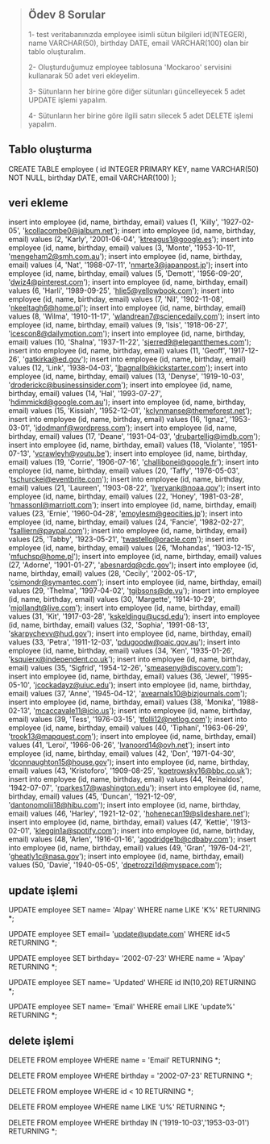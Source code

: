  > ## Ödev 8 Sorular
 >1- test veritabanınızda employee isimli sütun bilgileri id(INTEGER), name VARCHAR(50), birthday DATE, email VARCHAR(100) olan bir tablo oluşturalım.
>
>2- Oluşturduğumuz employee tablosuna 'Mockaroo' servisini kullanarak 50 adet veri ekleyelim.
>
>3- Sütunların her birine göre diğer sütunları güncelleyecek 5 adet UPDATE işlemi yapalım.
>
>4- Sütunların her birine göre ilgili satırı silecek 5 adet DELETE işlemi yapalım.

## Tablo oluşturma

CREATE TABLE employee (
	id INTEGER PRIMARY KEY,
	name VARCHAR(50) NOT NULL,
	birthday DATE,
	email VARCHAR(100)
);

## veri ekleme

insert into employee (id, name, birthday, email) values (1, 'Killy', '1927-02-05', 'kcollacombe0@jalbum.net');
insert into employee (id, name, birthday, email) values (2, 'Karly', '2001-06-04', 'ktreagus1@google.es');
insert into employee (id, name, birthday, email) values (3, 'Monte', '1953-10-11', 'mengeham2@smh.com.au');
insert into employee (id, name, birthday, email) values (4, 'Nat', '1988-07-11', 'nmarte3@japanpost.jp');
insert into employee (id, name, birthday, email) values (5, 'Demott', '1956-09-20', 'dwiz4@pinterest.com');
insert into employee (id, name, birthday, email) values (6, 'Harli', '1989-09-25', 'hlie5@yellowbook.com');
insert into employee (id, name, birthday, email) values (7, 'Nil', '1902-11-08', 'nkeeltagh6@home.pl');
insert into employee (id, name, birthday, email) values (8, 'Wilma', '1910-11-17', 'wlandrean7@sciencedaily.com');
insert into employee (id, name, birthday, email) values (9, 'Isis', '1918-06-27', 'icescon8@dailymotion.com');
insert into employee (id, name, birthday, email) values (10, 'Shalna', '1937-11-22', 'sjerred9@elegantthemes.com');
insert into employee (id, name, birthday, email) values (11, 'Geoff', '1917-12-26', 'gatkirka@ed.gov');
insert into employee (id, name, birthday, email) values (12, 'Link', '1938-04-03', 'lbagnallb@kickstarter.com');
insert into employee (id, name, birthday, email) values (13, 'Denyse', '1919-10-03', 'droderickc@businessinsider.com');
insert into employee (id, name, birthday, email) values (14, 'Hal', '1993-07-27', 'hdimmickd@google.com.au');
insert into employee (id, name, birthday, email) values (15, 'Kissiah', '1952-12-01', 'kclynmanse@themeforest.net');
insert into employee (id, name, birthday, email) values (16, 'Ignaz', '1953-03-01', 'idodmanf@wordpress.com');
insert into employee (id, name, birthday, email) values (17, 'Deane', '1931-04-03', 'drubartellig@imdb.com');
insert into employee (id, name, birthday, email) values (18, 'Violante', '1951-07-13', 'vcrawleyh@youtu.be');
insert into employee (id, name, birthday, email) values (19, 'Corrie', '1906-07-16', 'challibonei@google.fr');
insert into employee (id, name, birthday, email) values (20, 'Taffy', '1976-05-03', 'tschurckej@eventbrite.com');
insert into employee (id, name, birthday, email) values (21, 'Laureen', '1903-08-22', 'lveryank@noaa.gov');
insert into employee (id, name, birthday, email) values (22, 'Honey', '1981-03-28', 'hmassonl@marriott.com');
insert into employee (id, name, birthday, email) values (23, 'Ernie', '1960-04-28', 'emoylesm@geocities.jp');
insert into employee (id, name, birthday, email) values (24, 'Fancie', '1982-02-27', 'fsalliern@paypal.com');
insert into employee (id, name, birthday, email) values (25, 'Tabby', '1923-05-21', 'twastello@oracle.com');
insert into employee (id, name, birthday, email) values (26, 'Mohandas', '1903-12-15', 'mfuchsp@home.pl');
insert into employee (id, name, birthday, email) values (27, 'Adorne', '1901-01-27', 'abesnardq@cdc.gov');
insert into employee (id, name, birthday, email) values (28, 'Cecily', '2002-05-17', 'csimondr@symantec.com');
insert into employee (id, name, birthday, email) values (29, 'Thelma', '1997-04-02', 'tgibsons@de.vu');
insert into employee (id, name, birthday, email) values (30, 'Margette', '1914-10-29', 'mjollandt@live.com');
insert into employee (id, name, birthday, email) values (31, 'Kit', '1917-03-28', 'kskeldingu@ucsd.edu');
insert into employee (id, name, birthday, email) values (32, 'Sophia', '1991-08-13', 'skarpychevv@hud.gov');
insert into employee (id, name, birthday, email) values (33, 'Petra', '1911-12-03', 'pdugoodw@oaic.gov.au');
insert into employee (id, name, birthday, email) values (34, 'Ken', '1935-01-26', 'ksquierx@independent.co.uk');
insert into employee (id, name, birthday, email) values (35, 'Sigfrid', '1954-12-26', 'smeaseny@discovery.com');
insert into employee (id, name, birthday, email) values (36, 'Jewel', '1995-05-10', 'jcockadayz@uiuc.edu');
insert into employee (id, name, birthday, email) values (37, 'Anne', '1945-04-12', 'avearnals10@bizjournals.com');
insert into employee (id, name, birthday, email) values (38, 'Monika', '1988-02-13', 'mcaccavale11@icio.us');
insert into employee (id, name, birthday, email) values (39, 'Tess', '1976-03-15', 'tfolli12@netlog.com');
insert into employee (id, name, birthday, email) values (40, 'Tiphani', '1963-06-29', 'trook13@mapquest.com');
insert into employee (id, name, birthday, email) values (41, 'Leroi', '1966-06-26', 'lvanoord14@ovh.net');
insert into employee (id, name, birthday, email) values (42, 'Don', '1971-04-30', 'dconnaughton15@house.gov');
insert into employee (id, name, birthday, email) values (43, 'Kristoforo', '1909-08-25', 'kpetrowsky16@bbc.co.uk');
insert into employee (id, name, birthday, email) values (44, 'Reinaldos', '1942-07-07', 'rparkes17@washington.edu');
insert into employee (id, name, birthday, email) values (45, 'Duncan', '1921-12-09', 'dantonomolii18@hibu.com');
insert into employee (id, name, birthday, email) values (46, 'Harley', '1921-12-02', 'hohenecan19@slideshare.net');
insert into employee (id, name, birthday, email) values (47, 'Kettie', '1913-02-01', 'kleggin1a@spotify.com');
insert into employee (id, name, birthday, email) values (48, 'Arlen', '1916-01-16', 'agodridge1b@cdbaby.com');
insert into employee (id, name, birthday, email) values (49, 'Gran', '1976-04-21', 'gheatly1c@nasa.gov');
insert into employee (id, name, birthday, email) values (50, 'Davie', '1940-05-05', 'dpetrozzi1d@myspace.com');

## update işlemi

UPDATE employee
SET name= 'Alpay'
WHERE name LIKE 'K%'
RETURNING *;

UPDATE employee
SET email= 'update@update.com'
WHERE id<5
RETURNING *;

UPDATE employee
SET birthday= '2002-07-23'
WHERE name = 'Alpay'
RETURNING *;

UPDATE employee
SET name= 'Updated'
WHERE id IN(10,20)
RETURNING *;

UPDATE employee
SET name= 'Email'
WHERE email LIKE 'update%'
RETURNING *;

## delete işlemi

DELETE FROM employee
WHERE name = 'Email'
RETURNING *;

DELETE FROM employee
WHERE birthday = '2002-07-23'
RETURNING *;

DELETE FROM employee
WHERE id < 10
RETURNING *;

DELETE FROM employee
WHERE name LIKE 'U%'
RETURNING *;

DELETE FROM employee
WHERE birthday IN ('1919-10-03','1953-03-01')
RETURNING *;
